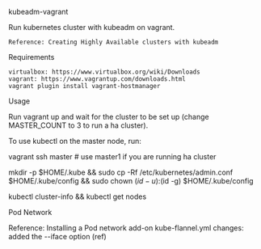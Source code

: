 kubeadm-vagrant

Run kubernetes cluster with kubeadm on vagrant.

    Reference: Creating Highly Available clusters with kubeadm

Requirements

    virtualbox: https://www.virtualbox.org/wiki/Downloads
    vagrant: https://www.vagrantup.com/downloads.html
    vagrant plugin install vagrant-hostmanager

Usage

Run vagrant up and wait for the cluster to be set up (change MASTER_COUNT to 3 to run a ha cluster).

To use kubectl on the master node, run:

vagrant ssh master # use master1 if you are running ha cluster

mkdir -p $HOME/.kube && sudo cp -Rf /etc/kubernetes/admin.conf $HOME/.kube/config && sudo chown $(id -u):$(id -g) $HOME/.kube/config

kubectl cluster-info && kubectl get nodes

Pod Network

Reference: Installing a Pod network add-on
kube-flannel.yml changes: added the --iface option (ref)


